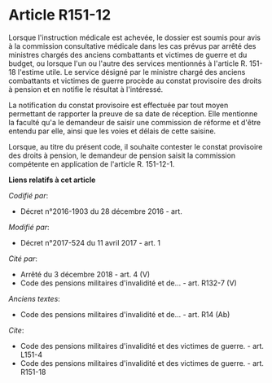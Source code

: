 # Article R151-12

Lorsque l'instruction médicale est achevée, le dossier est soumis pour avis à la commission consultative médicale dans les
cas prévus par arrêté des ministres chargés des anciens combattants et victimes de guerre et du budget, ou lorsque l'un ou
l'autre des services mentionnés à l'article R. 151-18 l'estime utile. Le service désigné par le ministre chargé des anciens
combattants et victimes de guerre procède au constat provisoire des droits à pension et en notifie le résultat à l'intéressé.

La notification du constat provisoire est effectuée par tout moyen permettant de rapporter la preuve de sa date de réception.
Elle mentionne la faculté qu'a le demandeur de saisir une commission de réforme et d'être entendu par elle, ainsi que les
voies et délais de cette saisine.

Lorsque, au titre du présent code, il souhaite contester le constat provisoire des droits à pension, le demandeur de pension
saisit la commission compétente en application de l'article R. 151-12-1.

**Liens relatifs à cet article**

_Codifié par_:

  - Décret n°2016-1903 du 28 décembre 2016 - art.

_Modifié par_:

  - Décret n°2017-524 du 11 avril 2017 - art. 1

_Cité par_:

  - Arrêté du 3 décembre 2018 - art. 4 (V)
  - Code des pensions militaires d'invalidité et de... - art. R132-7 (V)

_Anciens textes_:

  - Code des pensions militaires d'invalidité et de... - art. R14 (Ab)

_Cite_:

  - Code des pensions militaires d'invalidité et des victimes de guerre. - art. L151-4
  - Code des pensions militaires d'invalidité et des victimes de guerre. - art. R151-18
